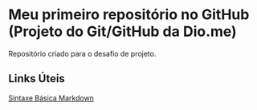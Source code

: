 # Meu primeiro repositório no GitHub (Projeto do Git/GitHub da Dio.me)
Repositório criado para o desafio de projeto.
## Links Úteis
[Sintaxe Básica Markdown](https://www.markdownguide.org/basic-syntax/)
